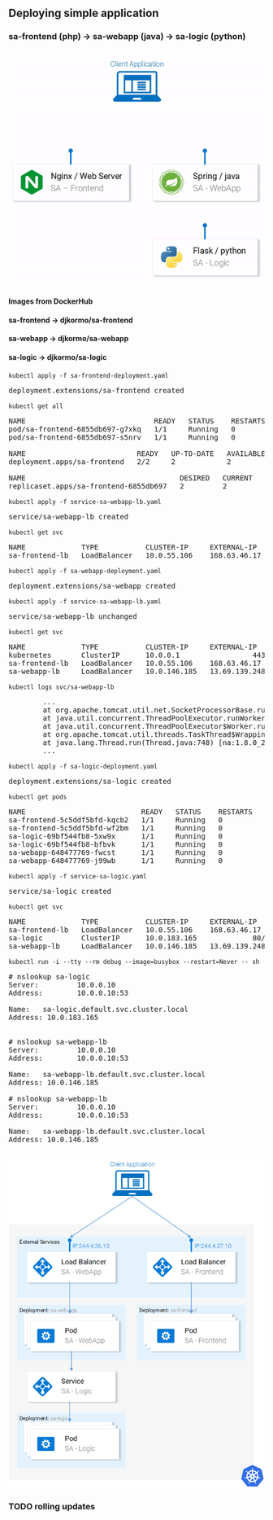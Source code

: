 
## Deploying simple application

### sa-frontend (php) -> sa-webapp (java) -> sa-logic (python)


![Parts of our application](architecture.gif)

#### Images from DockerHub

#### sa-frontend -> djkormo/sa-frontend
#### sa-webapp -> djkormo/sa-webapp
#### sa-logic -> djkormo/sa-logic

```console
kubectl apply -f sa-frontend-deployment.yaml
```
<pre>
deployment.extensions/sa-frontend created
</pre>

```console
kubectl get all
```
<pre>
NAME                              READY   STATUS    RESTARTS   AGE
pod/sa-frontend-6855db697-g7xkq   1/1     Running   0          44s
pod/sa-frontend-6855db697-s5nrv   1/1     Running   0          44s

NAME                          READY   UP-TO-DATE   AVAILABLE   AGE
deployment.apps/sa-frontend   2/2     2            2           44s

NAME                                    DESIRED   CURRENT   READY   AGE
replicaset.apps/sa-frontend-6855db697   2         2         2       44s
</pre>

```console
kubectl apply -f service-sa-webapp-lb.yaml
```
<pre>
service/sa-webapp-lb created
</pre>

```console
kubectl get svc
```
<pre>
NAME             TYPE           CLUSTER-IP     EXTERNAL-IP     PORT(S)        AGE
sa-frontend-lb   LoadBalancer   10.0.55.106    168.63.46.17    80:30502/TCP   21m
</pre>

```console
kubectl apply -f sa-webapp-deployment.yaml
```
<pre>
deployment.extensions/sa-webapp created
</pre>

```console
kubectl apply -f service-sa-webapp-lb.yaml
```
<pre>
service/sa-webapp-lb unchanged
</pre>

```console
kubectl get svc
```
<pre>
NAME             TYPE           CLUSTER-IP     EXTERNAL-IP     PORT(S)        AGE
kubernetes       ClusterIP      10.0.0.1       <none>          443/TCP        26d
sa-frontend-lb   LoadBalancer   10.0.55.106    168.63.46.17    80:30502/TCP   31m
sa-webapp-lb     LoadBalancer   10.0.146.185   13.69.139.248   80:31140/TCP   11m
</pre>

```console
kubectl logs svc/sa-webapp-lb
```
<pre>
        ...
        at org.apache.tomcat.util.net.SocketProcessorBase.run(SocketProcessorBase.java:49) [tomcat-embed-core-8.5.23.jar!/:8.5.23]
        at java.util.concurrent.ThreadPoolExecutor.runWorker(ThreadPoolExecutor.java:1149) [na:1.8.0_222]
        at java.util.concurrent.ThreadPoolExecutor$Worker.run(ThreadPoolExecutor.java:624) [na:1.8.0_222]
        at org.apache.tomcat.util.threads.TaskThread$WrappingRunnable.run(TaskThread.java:61) [tomcat-embed-core-8.5.23.jar!/:8.5.23]
        at java.lang.Thread.run(Thread.java:748) [na:1.8.0_222]
        ...
</pre>

```console
kubectl apply -f sa-logic-deployment.yaml
```
<pre>
deployment.extensions/sa-logic created
</pre>

```console
kubectl get pods
```
<pre>
NAME                           READY   STATUS    RESTARTS   AGE
sa-frontend-5c5ddf5bfd-kqcb2   1/1     Running   0          8m34s
sa-frontend-5c5ddf5bfd-wf2bm   1/1     Running   0          8m34s
sa-logic-69bf544fb8-5xw9x      1/1     Running   0          26s
sa-logic-69bf544fb8-bfbvk      1/1     Running   0          26s
sa-webapp-648477769-fwcst      1/1     Running   0          12m
sa-webapp-648477769-j99wb      1/1     Running   0          12m
</pre>

```console
kubectl apply -f service-sa-logic.yaml
```
<pre>
service/sa-logic created
</pre>

```console
kubectl get svc
```
<pre>
NAME             TYPE           CLUSTER-IP     EXTERNAL-IP     PORT(S)        AGE
sa-frontend-lb   LoadBalancer   10.0.55.106    168.63.46.17    80:30502/TCP   37m
sa-logic         ClusterIP      10.0.183.165   <none>          80/TCP         26s
sa-webapp-lb     LoadBalancer   10.0.146.185   13.69.139.248   80:31140/TCP   17m
</pre>

```console
kubectl run -i --tty --rm debug --image=busybox --restart=Never -- sh
```
<pre>
# nslookup sa-logic
Server:         10.0.0.10
Address:        10.0.0.10:53

Name:   sa-logic.default.svc.cluster.local
Address: 10.0.183.165


# nslookup sa-webapp-lb
Server:         10.0.0.10
Address:        10.0.0.10:53

Name:   sa-webapp-lb.default.svc.cluster.local
Address: 10.0.146.185

# nslookup sa-webapp-lb
Server:         10.0.0.10
Address:        10.0.0.10:53

Name:   sa-webapp-lb.default.svc.cluster.local
Address: 10.0.146.185

</pre>

![Our application in Kuberenetes](architecture-services.png)


### TODO rolling updates 